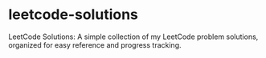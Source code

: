 # leetcode-solutions
LeetCode Solutions: A simple collection of my LeetCode problem solutions, organized for easy reference and progress tracking.
